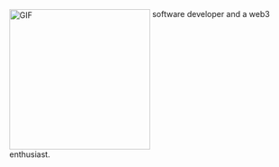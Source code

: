 <img align="top" alt="GIF" src="https://github.com/nielchaudhary/nielchaudhary/blob/main/eldritch-blast-zombozo.gif?raw=true" width="250" height="250" />
software developer and a web3 enthusiast.
